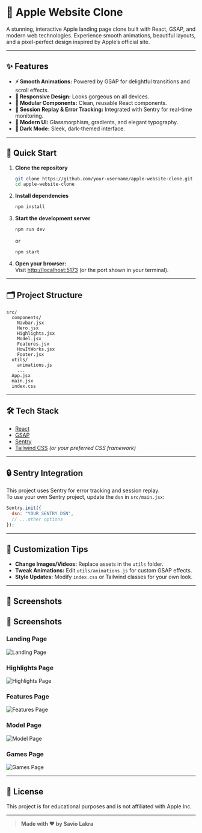 # 🍏 Apple Website Clone

A stunning, interactive Apple landing page clone built with React, GSAP, and modern web technologies. Experience smooth animations, beautiful layouts, and a pixel-perfect design inspired by Apple’s official site.

---

## ✨ Features

- **⚡ Smooth Animations:** Powered by GSAP for delightful transitions and scroll effects.
- **📱 Responsive Design:** Looks gorgeous on all devices.
- **🧩 Modular Components:** Clean, reusable React components.
- **🎥 Session Replay & Error Tracking:** Integrated with Sentry for real-time monitoring.
- **🎨 Modern UI:** Glassmorphism, gradients, and elegant typography.
- **🌙 Dark Mode:** Sleek, dark-themed interface.

---

## 🚀 Quick Start

1. **Clone the repository**
   ```bash
   git clone https://github.com/your-username/apple-website-clone.git
   cd apple-website-clone
   ```

2. **Install dependencies**
   ```bash
   npm install
   ```

3. **Start the development server**
   ```bash
   npm run dev
   ```
   or
   ```bash
   npm start
   ```

4. **Open your browser:**  
   Visit [http://localhost:5173](http://localhost:5173) (or the port shown in your terminal).

---

## 🗂️ Project Structure

```
src/
  components/
    Navbar.jsx
    Hero.jsx
    Highlights.jsx
    Model.jsx
    Features.jsx
    HowItWorks.jsx
    Footer.jsx
  utils/
    animations.js
    ...
  App.jsx
  main.jsx
  index.css
```

---

## 🛠️ Tech Stack

- [React](https://react.dev/)
- [GSAP](https://greensock.com/gsap/)
- [Sentry](https://sentry.io/)
- [Tailwind CSS](https://tailwindcss.com/) *(or your preferred CSS framework)*

---

## 🔒 Sentry Integration

This project uses Sentry for error tracking and session replay.  
To use your own Sentry project, update the `dsn` in `src/main.jsx`:

```js
Sentry.init({
  dsn: "YOUR_SENTRY_DSN",
  // ...other options
});
```

---

## 🎨 Customization Tips

- **Change Images/Videos:** Replace assets in the `utils` folder.
- **Tweak Animations:** Edit `utils/animations.js` for custom GSAP effects.
- **Style Updates:** Modify `index.css` or Tailwind classes for your own look.

---

## 📸 Screenshots

## 📸 Screenshots

### Landing Page
![Landing Page](screenshots/LandingPage.png)

### Highlights Page
![Highlights Page](screenshots/HighlightsPage.png)

### Features Page
![Features Page](screenshots/FeaturesPage.png)

### Model Page
![Model Page](screenshots/ModelPage.png)

### Games Page
![Games Page](screenshots/GamesPage.png)

---

## 📄 License

This project is for educational purposes and is not affiliated with Apple Inc.

---

> **Made with ❤️ by Savio Lakra**

